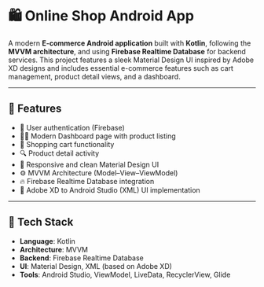 # 🛍️ Online Shop Android App

A modern **E-commerce Android application** built with **Kotlin**, following the **MVVM architecture**, and using **Firebase Realtime Database** for backend services. This project features a sleek Material Design UI inspired by Adobe XD designs and includes essential e-commerce features such as cart management, product detail views, and a dashboard.

---

## 🚀 Features

- 🔐 User authentication (Firebase)
- 🧑‍💼 Modern Dashboard page with product listing
- 🛒 Shopping cart functionality
- 🔍 Product detail activity
- 📱 Responsive and clean Material Design UI
- ⚙️ MVVM Architecture (Model–View–ViewModel)
- 🔥 Firebase Realtime Database integration
- 🧩 Adobe XD to Android Studio (XML) UI implementation

---

## 🧱 Tech Stack

- **Language**: Kotlin
- **Architecture**: MVVM
- **Backend**: Firebase Realtime Database
- **UI**: Material Design, XML (based on Adobe XD)
- **Tools**: Android Studio, ViewModel, LiveData, RecyclerView, Glide

